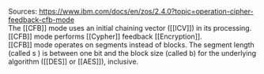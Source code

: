 Sources:
https://www.ibm.com/docs/en/zos/2.4.0?topic=operation-cipher-feedback-cfb-mode
\
The [[CFB]] mode uses an initial chaining vector ([[ICV]]) in its processing. [[CFB]] mode performs [[Cypher]] feedback [[Encryption]]. [[CFB]] mode operates on segments instead of blocks. The segment length (called s ) is between one bit and the block size (called b) for the underlying algorithm ([[DES]] or [[AES]]), inclusive.
